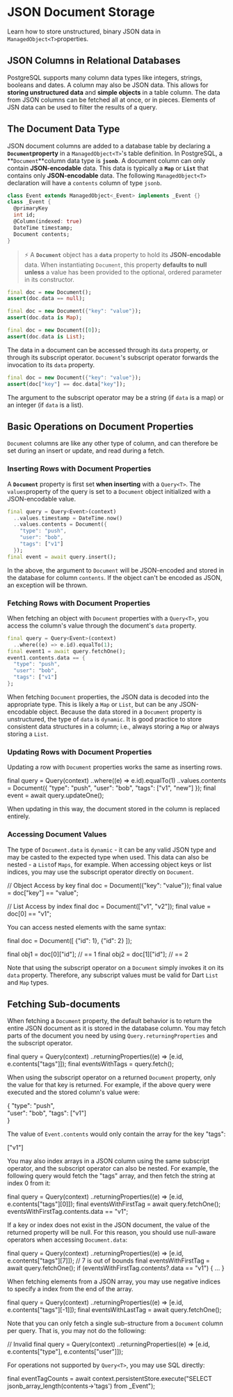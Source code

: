 
# JSON Document Storage

Learn how to store unstructured, binary JSON data in  `ManagedObject<T>`properties.

## JSON Columns in Relational Databases

PostgreSQL supports many column data types like integers, strings, booleans and dates. A column may also be JSON data. This allows for **storing unstructured data** and **simple objects** in a table column. The data from JSON columns can be fetched all at once, or in pieces. Elements of JSN data can be used to filter the results of a query.

## The Document Data Type

JSON document columns are added to a database table by declaring a  **`Document`property** in a  `ManagedObject<T>`'s table definition. In PostgreSQL, a  **`Document`**column data type is  **`jsonb`**. A document column can only contain **JSON-encodable** data. This data is typically a  **`Map`**  or  **`List`**  that contains only **JSON-encodable** data. The following  `ManagedObject<T>`  declaration will have a  `contents`  column of type  `jsonb`.
```dart
class Event extends ManagedObject<_Event> implements _Event {}
class _Event {
  @primaryKey
  int id;
  @Column(indexed: true)
  DateTime timestamp;
  Document contents;
}
```

> ⚡ A  **`Document`**  object has a  **`data`**  property to hold its **JSON-encodable** data. When instantiating  `Document`, this property **defaults to null unless** a value has been provided to the optional, ordered parameter in its constructor.
```dart
final doc = new Document();
assert(doc.data == null);

final doc = new Document({"key": "value"});
assert(doc.data is Map);

final doc = new Document([0]);
assert(doc.data is List);
```
The data in a document can be accessed through its  `data`  property, or through its subscript operator.  `Document`'s subscript operator forwards the invocation to its  `data`  property.
```dart
final doc = new Document({"key": "value"});
assert(doc["key"] == doc.data["key"]);
```
The argument to the subscript operator may be a string (if  `data`  is a map) or an integer (if  `data`  is a list).

## Basic Operations on Document Properties

`Document`  columns are like any other type of column, and can therefore be set during an insert or update, and read during a fetch.

### Inserting Rows with Document Properties

A  **`Document`**  property is first set **when inserting** with a  `Query<T>`. The  `values`property of the query is set to a  `Document`  object initialized with a JSON-encodable value.
```dart
final query = Query<Event>(context)
  ..values.timestamp = DateTime.now()
  ..values.contents = Document({
    "type": "push",
    "user": "bob",
    "tags": ["v1"]
  });
final event = await query.insert();  
```
In the above, the argument to  `Document`  will be JSON-encoded and stored in the database for column  `contents`. If the object can't be encoded as JSON, an exception will be thrown.

### Fetching Rows with Document Properties

When fetching an object with  `Document`  properties with a  `Query<T>`, you access the column's value through the document's  `data`  property.
```dart
final query = Query<Event>(context)
  ..where((e) => e.id).equalTo(1);
final event1 = await query.fetchOne();
event1.contents.data == {
  "type": "push",
  "user": "bob",
  "tags": ["v1"]
};
```
When fetching  `Document`  properties, the JSON data is decoded into the appropriate type. This is likely a  `Map`  or  `List`, but can be any JSON-encodable object. Because the data stored in a  `Document`  property is unstructured, the type of  `data`  is  `dynamic`. It is good practice to store consistent data structures in a column; i.e., always storing a  `Map`  or always storing a  `List`.

### Updating Rows with Document Properties

Updating a row with  `Document`  properties works the same as inserting rows.

final query = Query<Event>(context)
  ..where((e) => e.id).equalTo(1)
  ..values.contents = Document({
    "type": "push",
    "user": "bob",
    "tags": ["v1", "new"]
  });
final event = await query.updateOne();  

When updating in this way, the document stored in the column is replaced entirely.

### Accessing Document Values

The type of  `Document.data`  is  `dynamic`  - it can be any valid JSON type and may be casted to the expected type when used. This data can also be nested - a  `List`of  `Maps`, for example. When accessing object keys or list indices, you may use the subscript operator directly on  `Document`.

// Object Access by key
final doc = Document({"key": "value"});
final value = doc["key"] == "value";

// List Access by index
final doc = Document(["v1", "v2"]);
final value = doc[0] == "v1";

You can access nested elements with the same syntax:

final doc = Document([
  {"id": 1},
  {"id": 2}
]);

final obj1 = doc[0]["id"]; // == 1
final obj2 = doc[1]["id"]; // == 2

Note that using the subscript operator on a  `Document`  simply invokes it on its  `data`  property. Therefore, any subscript values must be valid for Dart  `List`  and  `Map`  types.

## Fetching Sub-documents

When fetching a  `Document`  property, the default behavior is to return the entire JSON document as it is stored in the database column. You may fetch parts of the document you need by using  `Query.returningProperties`  and the subscript operator.

final query = Query<Event>(context)
  ..returningProperties((e) => [e.id, e.contents["tags"]]);
final eventsWithTags = query.fetch();

When using the subscript operator on a returned  `Document`  property, only the value for that key is returned. For example, if the above query were executed and the stored column's value were:

{
  "type": "push",  
  "user": "bob",
  "tags": ["v1"]  
}

The value of  `Event.contents`  would only contain the array for the key "tags":

["v1"]

You may also index arrays in a JSON column using the same subscript operator, and the subscript operator can also be nested. For example, the following query would fetch the "tags" array, and then fetch the string at index 0 from it:

final query = Query<Event>(context)
  ..returningProperties((e) => [e.id, e.contents["tags"][0]]);
final eventsWithFirstTag = await query.fetchOne();
eventsWithFirstTag.contents.data == "v1";

If a key or index does not exist in the JSON document, the value of the returned property will be null. For this reason, you should use null-aware operators when accessing  `Document.data`:

final query = Query<Event>(context)
  ..returningProperties((e) => [e.id, e.contents["tags"][7]]); // 7 is out of bounds
final eventsWithFirstTag = await query.fetchOne();
if (eventsWithFirstTag.contents?.data == "v1") {
  ...
}

When fetching elements from a JSON array, you may use negative indices to specify a index from the end of the array.

final query = Query<Event>(context)
  ..returningProperties((e) => [e.id, e.contents["tags"][-1]]);
final eventsWithLastTag = await query.fetchOne();

Note that you can only fetch a single sub-structure from a  `Document`  column per query. That is, you may not do the following:

// Invalid
final query = Query<Event>(context)
  ..returningProperties((e) => [e.id, e.contents["type"], e.contents["user"]]);

For operations not supported by  `Query<T>`, you may use SQL directly:

final eventTagCounts = await context.persistentStore.execute("SELECT jsonb_array_length(contents->'tags') from _Event");













<!--stackedit_data:
eyJoaXN0b3J5IjpbNDE3Njc2NTA3LDQ5MTA3MDc4MV19
-->
